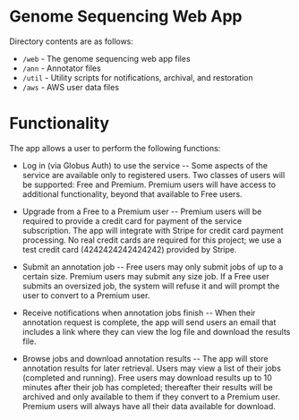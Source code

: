 # Genome Sequencing Web App

Directory contents are as follows:
* `/web` - The genome sequencing web app files
* `/ann` - Annotator files
* `/util` - Utility scripts for notifications, archival, and restoration
* `/aws` - AWS user data files

# Functionality
The app allows a user to perform the following functions:

* Log in (via Globus Auth) to use the service -- Some aspects of the service are available only to registered users. Two classes of users will be supported: Free and Premium. Premium users will have access to additional functionality, beyond that available to Free users.

* Upgrade from a Free to a Premium user -- Premium users will be required to provide a credit card for payment of the service subscription. The app will integrate with Stripe for credit card payment processing. No real credit cards are required for this project; we use a test credit card (4242424242424242) provided by Stripe.

* Submit an annotation job -- Free users may only submit jobs of up to a certain size. Premium users may submit any size job. If a Free user submits an oversized job, the system will refuse it and will prompt the user to convert to a Premium user.

* Receive notifications when annotation jobs finish -- When their annotation request is complete, the app will send users an email that includes a link where they can view the log file and download the results file.

* Browse jobs and download annotation results -- The app will store annotation results for later retrieval. Users may view a list of their jobs (completed and running). Free users may download results up to 10 minutes after their job has completed; thereafter their results will be archived and only available to them if they convert to a Premium user. Premium users will always have all their data available for download.
